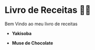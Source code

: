 # Livro de Receitas :man_cook:



Bem Vindo ao meu livro de receitas

- **Yakisoba**

- **Muse de Chocolate**

  

 
